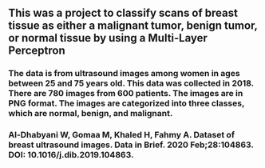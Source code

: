 ## This was a project to classify scans of breast tissue as either a malignant tumor, benign tumor, or normal tissue by using a Multi-Layer Perceptron

### The data is from ultrasound images among women in ages between 25 and 75 years old. This data was collected in 2018. There are 780 images from 600 patients. The images are in PNG format. The images are categorized into three classes, which are normal, benign, and malignant. 
### Al-Dhabyani W, Gomaa M, Khaled H, Fahmy A. Dataset of breast ultrasound images. Data in Brief. 2020 Feb;28:104863. DOI: 10.1016/j.dib.2019.104863.